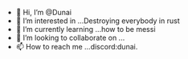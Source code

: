 - 👋 Hi, I’m @Dunai
- 👀 I’m interested in ...Destroying everybody in rust
- 🌱 I’m currently learning ...how to be messi
- 💞️ I’m looking to collaborate on ...
- 📫 How to reach me ...discord:dunai.

<!---
Dunai999/Dunai999 is a ✨ special ✨ repository because its `README.md` (this file) appears on your GitHub profile.
You can click the Preview link to take a look at your changes.
--->
